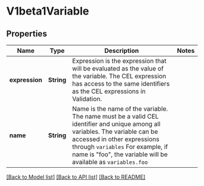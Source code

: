# V1beta1Variable

## Properties

Name | Type | Description | Notes
------------ | ------------- | ------------- | -------------
**expression** | **String** | Expression is the expression that will be evaluated as the value of the variable. The CEL expression has access to the same identifiers as the CEL expressions in Validation. | 
**name** | **String** | Name is the name of the variable. The name must be a valid CEL identifier and unique among all variables. The variable can be accessed in other expressions through `variables` For example, if name is \"foo\", the variable will be available as `variables.foo` | 

[[Back to Model list]](../README.md#documentation-for-models) [[Back to API list]](../README.md#documentation-for-api-endpoints) [[Back to README]](../README.md)


